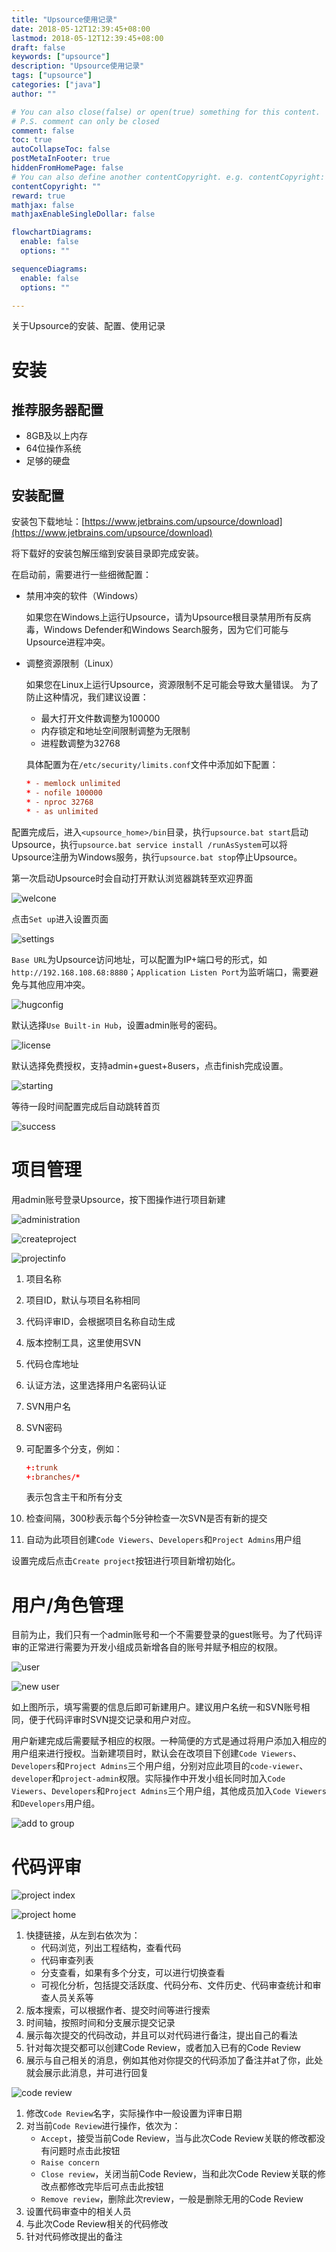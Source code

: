 ```yaml
---
title: "Upsource使用记录"
date: 2018-05-12T12:39:45+08:00
lastmod: 2018-05-12T12:39:45+08:00
draft: false
keywords: ["upsource"]
description: "Upsource使用记录"
tags: ["upsource"]
categories: ["java"]
author: ""

# You can also close(false) or open(true) something for this content.
# P.S. comment can only be closed
comment: false
toc: true
autoCollapseToc: false
postMetaInFooter: true
hiddenFromHomePage: false
# You can also define another contentCopyright. e.g. contentCopyright: "This is another copyright."
contentCopyright: ""
reward: true
mathjax: false
mathjaxEnableSingleDollar: false

flowchartDiagrams:
  enable: false
  options: ""

sequenceDiagrams: 
  enable: false
  options: ""

---
```


关于Upsource的安装、配置、使用记录

<!--more-->

# 安装

## 推荐服务器配置

* 8GB及以上内存
* 64位操作系统
* 足够的硬盘

## 安装配置

安装包下载地址：[https://www.jetbrains.com/upsource/download](https://www.jetbrains.com/upsource/download)

将下载好的安装包解压缩到安装目录即完成安装。

在启动前，需要进行一些细微配置：

* 禁用冲突的软件（Windows）

   如果您在Windows上运行Upsource，请为Upsource根目录禁用所有反病毒，Windows Defender和Windows Search服务，因为它们可能与Upsource进程冲突。

* 调整资源限制（Linux）

   如果您在Linux上运行Upsource，资源限制不足可能会导致大量错误。
   为了防止这种情况，我们建议设置：

  * 最大打开文件数调整为100000
  * 内存锁定和地址空间限制调整为无限制
  * 进程数调整为32768

  具体配置为在`/etc/security/limits.conf`文件中添加如下配置：

   ```conf
   * - memlock unlimited
   * - nofile 100000
   * - nproc 32768
   * - as unlimited
   ```

配置完成后，进入`<upsource_home>/bin`目录，执行`upsource.bat start`启动Upsource，执行`upsource.bat service install /runAsSystem`可以将Upsource注册为Windows服务，执行`upsource.bat stop`停止Upsource。

第一次启动Upsource时会自动打开默认浏览器跳转至欢迎界面

![welcone](http://ocd8m6zlz.bkt.clouddn.com/upsourcesetup.png)

点击`Set up`进入设置页面

![settings](http://ocd8m6zlz.bkt.clouddn.com/upsourcesettings.png)

`Base URL`为Upsource访问地址，可以配置为IP+端口号的形式，如`http://192.168.108.68:8880`；`Application Listen Port`为监听端口，需要避免与其他应用冲突。

![hugconfig](http://ocd8m6zlz.bkt.clouddn.com/hubconfig.png)

默认选择`Use Built-in Hub`，设置admin账号的密码。

![license](http://ocd8m6zlz.bkt.clouddn.com/license.png)

默认选择免费授权，支持admin+guest+8users，点击finish完成设置。

![starting](http://ocd8m6zlz.bkt.clouddn.com/starting.png)

等待一段时间配置完成后自动跳转首页

![success](http://ocd8m6zlz.bkt.clouddn.com/success.png)

# 项目管理

用admin账号登录Upsource，按下图操作进行项目新建

![administration](http://ocd8m6zlz.bkt.clouddn.com/admin.png)

![createproject](http://ocd8m6zlz.bkt.clouddn.com/createproject.png)

![projectinfo](http://ocd8m6zlz.bkt.clouddn.com/projectinfo.png)

1. 项目名称
2. 项目ID，默认与项目名称相同
3. 代码评审ID，会根据项目名称自动生成
4. 版本控制工具，这里使用SVN
5. 代码仓库地址
6. 认证方法，这里选择用户名密码认证
7. SVN用户名
8. SVN密码
9. 可配置多个分支，例如：

   ```conf
   +:trunk
   +:branches/*
   ```

   表示包含主干和所有分支
10. 检查间隔，300秒表示每个5分钟检查一次SVN是否有新的提交
11. 自动为此项目创建`Code Viewers`、`Developers`和`Project Admins`用户组

设置完成后点击`Create project`按钮进行项目新增初始化。

# 用户/角色管理

目前为止，我们只有一个admin账号和一个不需要登录的guest账号。为了代码评审的正常进行需要为开发小组成员新增各自的账号并赋予相应的权限。

![user](http://ocd8m6zlz.bkt.clouddn.com/upsourceuser.png)

![new user](http://ocd8m6zlz.bkt.clouddn.com/newuser.png)

如上图所示，填写需要的信息后即可新建用户。建议用户名统一和SVN账号相同，便于代码评审时SVN提交记录和用户对应。

用户新建完成后需要赋予相应的权限。一种简便的方式是通过将用户添加入相应的用户组来进行授权。当新建项目时，默认会在改项目下创建`Code Viewers`、`Developers`和`Project Admins`三个用户组，分别对应此项目的`code-viewer`、`developer`和`project-admin`权限。实际操作中开发小组长同时加入`Code Viewers`、`Developers`和`Project Admins`三个用户组，其他成员加入`Code Viewers`和`Developers`用户组。

![add to group](http://ocd8m6zlz.bkt.clouddn.com/addtogroup.png)

# 代码评审

![project index](http://ocd8m6zlz.bkt.clouddn.com/projectindex.png)

![project home](http://ocd8m6zlz.bkt.clouddn.com/projecthome.png)

1. 快捷链接，从左到右依次为：
   * 代码浏览，列出工程结构，查看代码
   * 代码审查列表
   * 分支查看，如果有多个分支，可以进行切换查看
   * 可视化分析，包括提交活跃度、代码分布、文件历史、代码审查统计和审查人员关系等
2. 版本搜索，可以根据作者、提交时间等进行搜索
3. 时间轴，按照时间和分支展示提交记录
4. 展示每次提交的代码改动，并且可以对代码进行备注，提出自己的看法
5. 针对每次提交都可以创建Code Review，或者加入已有的Code Review
6. 展示与自己相关的消息，例如其他对你提交的代码添加了备注并at了你，此处就会展示此消息，并可进行回复

![code review](http://ocd8m6zlz.bkt.clouddn.com/codereview.png)

1. 修改`Code Review`名字，实际操作中一般设置为评审日期
2. 对当前`Code Review`进行操作，依次为：
   * `Accept`，接受当前Code Review，当与此次Code Review关联的修改都没有问题时点击此按钮
   * `Raise concern`
   * `Close review`，关闭当前Code Review，当和此次Code Review关联的修改点都修改完毕后可点击此按钮
   * `Remove review`，删除此次review，一般是删除无用的Code Review
3. 设置代码审查中的相关人员
4. 与此次Code Review相关的代码修改
5. 针对代码修改提出的备注
